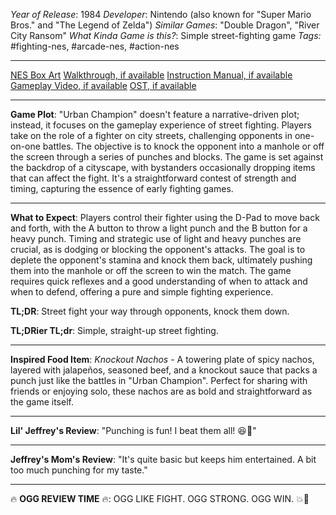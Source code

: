 *Year of Release*: 1984
*Developer*: Nintendo (also known for "Super Mario Bros." and "The Legend of Zelda")
*Similar Games*: "Double Dragon", "River City Ransom"
*What Kinda Game is this?*: Simple street-fighting game
*Tags:* #fighting-nes, #arcade-nes, #action-nes

---
[NES Box Art](https://www.google.com/search?tbm=isch&q=NES+Box+Art+Urban+Champion) 
[Walkthrough, if available](https://www.google.com/search?q=Walkthrough+NES+Urban+Champion)
[Instruction Manual, if available](https://www.google.com/search?q=NES+Instruction+Manual+Urban+Champion)
[Gameplay Video, if available](https://www.youtube.com/results?search_query=gameplay+NES+Urban+Champion) 
[OST, if available](https://www.youtube.com/results?search_query=gameplay+NES+Urban+Champion+OST)

- - -
**Game Plot**: "Urban Champion" doesn't feature a narrative-driven plot; instead, it focuses on the gameplay experience of street fighting. Players take on the role of a fighter on city streets, challenging opponents in one-on-one battles. The objective is to knock the opponent into a manhole or off the screen through a series of punches and blocks. The game is set against the backdrop of a cityscape, with bystanders occasionally dropping items that can affect the fight. It's a straightforward contest of strength and timing, capturing the essence of early fighting games.

- - -
**What to Expect**: Players control their fighter using the D-Pad to move back and forth, with the A button to throw a light punch and the B button for a heavy punch. Timing and strategic use of light and heavy punches are crucial, as is dodging or blocking the opponent's attacks. The goal is to deplete the opponent's stamina and knock them back, ultimately pushing them into the manhole or off the screen to win the match. The game requires quick reflexes and a good understanding of when to attack and when to defend, offering a pure and simple fighting experience.

**TL;DR**: Street fight your way through opponents, knock them down.

**TL;DRier TL;dr**: Simple, straight-up street fighting.

---
**Inspired Food Item**: *Knockout Nachos* - A towering plate of spicy nachos, layered with jalapeños, seasoned beef, and a knockout sauce that packs a punch just like the battles in "Urban Champion". Perfect for sharing with friends or enjoying solo, these nachos are as bold and straightforward as the game itself.

---
**Lil' Jeffrey's Review**: "Punching is fun! I beat them all! 😆💪"

---
**Jeffrey's Mom's Review**: "It's quite basic but keeps him entertained. A bit too much punching for my taste."

---
🔥 **OGG REVIEW TIME** 🔥: OGG LIKE FIGHT. OGG STRONG. OGG WIN. 💥👊